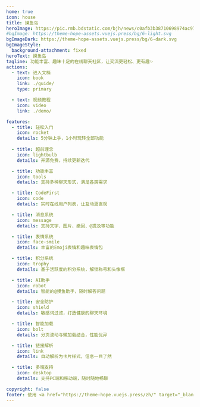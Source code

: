 ```yaml
---
home: true
icon: house
title: 摸鱼岛
heroImage: https://pic.rmb.bdstatic.com/bjh/news/c0afb3b38710698974ac970434e8eb71.png
#bgImage: https://theme-hope-assets.vuejs.press/bg/6-light.svg
bgImageDark: https://theme-hope-assets.vuejs.press/bg/6-dark.svg
bgImageStyle:
  background-attachment: fixed
heroText: 摸鱼岛
tagline: 功能丰富、趣味十足的在线聊天社区，让交流更轻松、更有趣✨
actions:
  - text: 进入文档
    icon: book
    link: ./guide/
    type: primary

  - text: 视频教程
    icon: video
    link: ./demo/

features:
  - title: 轻松入门
    icon: rocket
    details: 5分钟上手，1小时玩转全部功能
    
  - title: 超前理念
    icon: lightbulb
    details: 开源免费，持续更新迭代

  - title: 功能丰富
    icon: tools
    details: 支持多种聊天形式，满足各类需求

  - title: CodeFirst
    icon: code
    details: 实时在线用户列表，让互动更直观

  - title: 消息系统
    icon: message
    details: 支持文字、图片、撤回、@提及等功能

  - title: 表情系统
    icon: face-smile
    details: 丰富的Emoji表情和趣味表情包

  - title: 积分系统
    icon: trophy
    details: 基于活跃度的积分系统，解锁称号和头像框

  - title: AI助手
    icon: robot
    details: 智能的@摸鱼助手，随时解答问题

  - title: 安全防护
    icon: shield
    details: 敏感词过滤，打造健康的聊天环境

  - title: 智能加载
    icon: bolt
    details: 分页滚动与懒加载结合，性能优异

  - title: 链接解析
    icon: link
    details: 自动解析为卡片样式，信息一目了然

  - title: 多端支持
    icon: desktop
    details: 支持PC端和移动端，随时随地畅聊

copyright: false
footer: 使用 <a href="https://theme-hope.vuejs.press/zh/" target="_blank">VuePress Theme Hope</a> 主题 | MIT 协议, 版权所有 © 2019-至今 Mr.Hope
---
```

